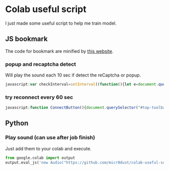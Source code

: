 # Colab useful script

I just made some useful script to help me train model.

## JS bookmark

The code for bookmark are minified by [this website](https://www.digitalocean.com/community/tools/minify).

### popup and recaptcha detect

Will play the sound each 10 sec if detect the reCaptcha or popup.

```js
javascript:var checkInterval=setInterval((function(){let e=document.querySelector("body > colab-recaptcha-dialog"),t=document.querySelector("body > mwc-dialog");if(e){let t=window.getComputedStyle(e);"none"!==t.display&&"hidden"!==t.visibility&&(notify("under%20attack"),notify("converted"))}else if(t){let e=window.getComputedStyle(t);"none"!==e.display&&"hidden"!==e.visibility&&notify("Requires_Skilled_Engineers")}}),1e4);function notify(e){var t=document.createElement("audio");t.src="https://github.com/micr0dust/colab-useful-script/raw/main/sound/"+e+".mp3?raw=true",t.autoplay=!0,t.loop=!1,document.body.appendChild(t)}
```

### try reconnect every 60 sec

```js
javascript:function ConnectButton(){document.querySelector("#top-toolbar > colab-connect-button").shadowRoot.querySelector("#connect").click()}setInterval(ConnectButton,6e4);
```

## Python

### Play sound (can use after job finish)

Just add them to your colab and execute.

```python
from google.colab import output
output.eval_js('new Audio("https://github.com/micr0dust/colab-useful-script/raw/main/sound/Victory_aoe3de.ogg?raw=true").play()')
```
